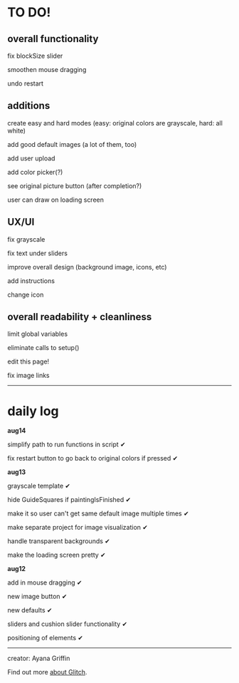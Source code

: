 TO DO!
=================

overall functionality 
---------------
fix blockSize slider

smoothen mouse dragging

undo restart


additions
-----------

create easy and hard modes (easy: original colors are grayscale, hard: all white)

add good default images (a lot of them, too)

add user upload

add color picker(?)

see original picture button (after completion?)

user can draw on loading screen


UX/UI
----------

fix grayscale 

fix text under sliders

improve overall design (background image, icons, etc)

add instructions

change icon



overall readability + cleanliness
----------

limit global variables

eliminate calls to setup()

edit this page!

fix image links

-------------------------
daily log
==========

**aug14**

simplify path to run functions in script ✔

fix restart button to go back to original colors if pressed ✔

**aug13**

grayscale template ✔

hide GuideSquares if paintingIsFinished ✔ 

make it so user can't get same default image multiple times ✔

make separate project for image visualization ✔

handle transparent backgrounds ✔

make the loading screen pretty ✔


**aug12**

add in mouse dragging ✔ 

new image button ✔

new defaults ✔

sliders and cushion slider functionality ✔

positioning of elements ✔








-------------------


creator: Ayana Griffin

Find out more [about Glitch](https://glitch.com/about).